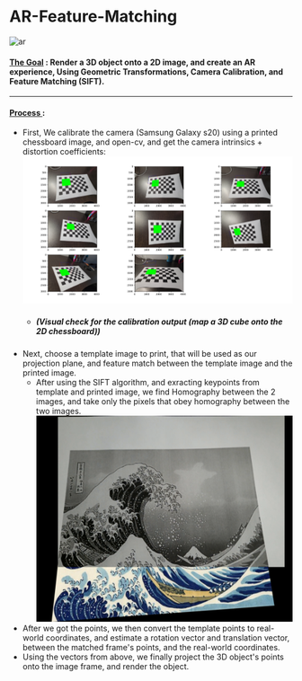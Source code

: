 # AR-Feature-Matching
![ar](misc/AR_Blade__computer_vision.gif)

#### <ins>The Goal</ins> : Render a 3D object onto a 2D image, and create an AR experience, Using Geometric Transformations, Camera Calibration, and Feature Matching (SIFT).
-----------
#### <ins>Process </ins> :
- First, We calibrate the camera (Samsung Galaxy s20) using a printed chessboard image, and open-cv, and get the camera intrinsics + distortion coefficients:
![ar](misc/c_c.png)
  - ##### (Visual check for the calibration output (map a 3D cube onto the 2D chessboard))
- Next, choose a template image to print, that will be used as our projection plane, and feature match between the template image and the printed image.
  - After using the SIFT algorithm, and exracting keypoints from template and printed image, we find Homography between the 2 images, and take only the pixels that obey homography between the two images.
  ![ar](misc/stitch.png)
- After we got the points, we then convert the template points to real-world coordinates, and estimate a rotation vector and translation vector, between the matched frame's points, and the real-world coordinates.
- Using the vectors from above, we finally project the 3D object's points onto the image frame, and render the object.
